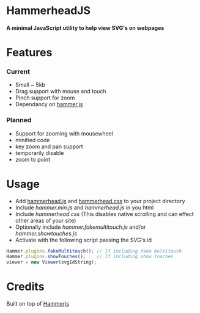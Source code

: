 # HammerheadJS

#### A minimal JavaScript utility to help view SVG's on webpages

# Features

### Current
- Small ~ 5kb
- Drag support with mouse and touch
- Pinch support for zoom
- Dependancy on [hammer.js](http://eightmedia.github.io/hammer.js/)

### Planned
- Support for zooming with mousewheel
- minified code
- key zoom and pan support
- temporarily disable
- zoom to point

# Usage
- Add [hammerhead.js](https://raw.githubusercontent.com/CrowdHailer/HammerHead/master/hammerhead.js) and [hammerhead.css](https://raw.githubusercontent.com/CrowdHailer/HammerHead/master/hammerhead.css) to your project directory
- Include *hammer.min.js* and *hammerhead.js* in you html
- Include *hammerhead.css* (This disables native scrolling and can effect other areas of your site)
- Optionally include *hammer.fakemultitouch.js* and/or *hammer.showtouches.js*
- Activate with the following script passing the SVG's id
```js
Hammer.plugins.fakeMultitouch(); // If including fake multitouch
Hammer.plugins.showTouches();    // If including show touches
viewer = new Viewer(svgIdString);
```

# Credits
Built on top of [Hammerjs](http://eightmedia.github.io/hammer.js/)
